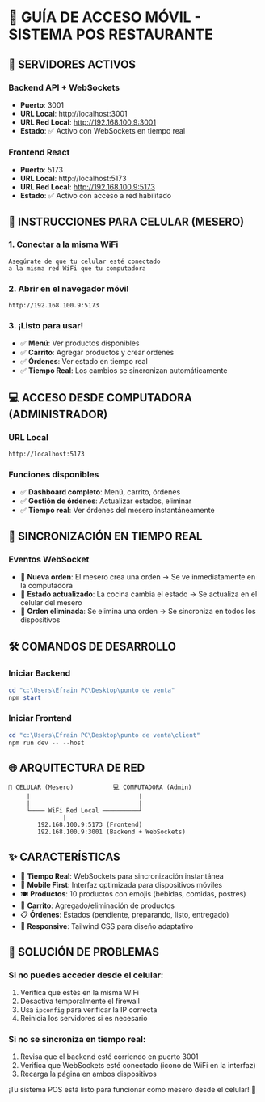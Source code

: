 # 📱 GUÍA DE ACCESO MÓVIL - SISTEMA POS RESTAURANTE

## 🚀 SERVIDORES ACTIVOS

### Backend API + WebSockets
- **Puerto**: 3001
- **URL Local**: http://localhost:3001
- **URL Red Local**: http://192.168.100.9:3001
- **Estado**: ✅ Activo con WebSockets en tiempo real

### Frontend React
- **Puerto**: 5173
- **URL Local**: http://localhost:5173
- **URL Red Local**: http://192.168.100.9:5173
- **Estado**: ✅ Activo con acceso a red habilitado

## 📲 INSTRUCCIONES PARA CELULAR (MESERO)

### 1. Conectar a la misma WiFi
```
Asegúrate de que tu celular esté conectado 
a la misma red WiFi que tu computadora
```

### 2. Abrir en el navegador móvil
```
http://192.168.100.9:5173
```

### 3. ¡Listo para usar!
- ✅ **Menú**: Ver productos disponibles
- ✅ **Carrito**: Agregar productos y crear órdenes
- ✅ **Órdenes**: Ver estado en tiempo real
- ✅ **Tiempo Real**: Los cambios se sincronizan automáticamente

## 💻 ACCESO DESDE COMPUTADORA (ADMINISTRADOR)

### URL Local
```
http://localhost:5173
```

### Funciones disponibles
- ✅ **Dashboard completo**: Menú, carrito, órdenes
- ✅ **Gestión de órdenes**: Actualizar estados, eliminar
- ✅ **Tiempo real**: Ver órdenes del mesero instantáneamente

## 🔄 SINCRONIZACIÓN EN TIEMPO REAL

### Eventos WebSocket
- 📡 **Nueva orden**: El mesero crea una orden → Se ve inmediatamente en la computadora
- 📡 **Estado actualizado**: La cocina cambia el estado → Se actualiza en el celular del mesero
- 📡 **Orden eliminada**: Se elimina una orden → Se sincroniza en todos los dispositivos

## 🛠️ COMANDOS DE DESARROLLO

### Iniciar Backend
```powershell
cd "c:\Users\Efrain PC\Desktop\punto de venta"
npm start
```

### Iniciar Frontend
```powershell
cd "c:\Users\Efrain PC\Desktop\punto de venta\client"
npm run dev -- --host
```

## 🌐 ARQUITECTURA DE RED

```
📱 CELULAR (Mesero)           💻 COMPUTADORA (Admin)
     |                              |
     |                              |
     └──── WiFi Red Local ──────────┘
               |
        192.168.100.9:5173 (Frontend)
        192.168.100.9:3001 (Backend + WebSockets)
```

## ✨ CARACTERÍSTICAS

- 🔄 **Tiempo Real**: WebSockets para sincronización instantánea
- 📱 **Mobile First**: Interfaz optimizada para dispositivos móviles
- 🍽️ **Productos**: 10 productos con emojis (bebidas, comidas, postres)
- 🛒 **Carrito**: Agregado/eliminación de productos
- 📋 **Órdenes**: Estados (pendiente, preparando, listo, entregado)
- 🎨 **Responsive**: Tailwind CSS para diseño adaptativo

## 🔧 SOLUCIÓN DE PROBLEMAS

### Si no puedes acceder desde el celular:
1. Verifica que estés en la misma WiFi
2. Desactiva temporalmente el firewall
3. Usa `ipconfig` para verificar la IP correcta
4. Reinicia los servidores si es necesario

### Si no se sincroniza en tiempo real:
1. Revisa que el backend esté corriendo en puerto 3001
2. Verifica que WebSockets esté conectado (icono de WiFi en la interfaz)
3. Recarga la página en ambos dispositivos

¡Tu sistema POS está listo para funcionar como mesero desde el celular! 🎉
